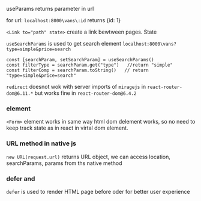 useParams returns parameter in url 

for url: `localhost:8000\vans\:id` returns {id: 1}

`<Link to="path" state>` create a link bewtween pages. State 

`useSearchParams` is used to get search element `localhost:8000\vans?type=simple&price=search`

```
const [searchParam, setSearchParam] = useSearchParams()
const filterType = searchParam.get("type")   //return "simple"
const filterComp = searchParam.toString()   // return "type=simple&price=search"
```

`redirect` doesnot wok with server imports of `miragejs` in `react-router-dom@6.11.*` but works fine in `react-router-dom@6.4.2`

### <Form> element
`<Form>` element works in same way html dom delement works, so no need to keep track state as in react in virtal dom element.

### URL method in native js
`new URL(request.url)` returns URL object, we can access location, searchParams, params from ths native method

### defer and <Await>
`defer` is used to render HTML page before oder for better user experience